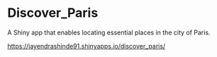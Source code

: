 # Discover_Paris
A Shiny app that enables locating essential places in the city of Paris.


https://jayendrashinde91.shinyapps.io/discover_paris/
